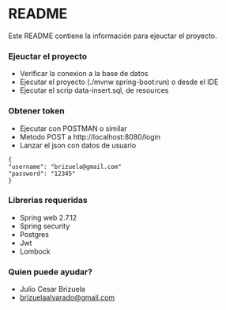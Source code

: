 # README #

Este README contiene la información para ejeuctar el proyecto.

### Ejeuctar el proyecto ###

* Verificar la conexion a la base de datos
* Ejecutar el proyecto (./mvnw spring-boot:run) o desde el IDE
* Ejecutar el scrip data-insert.sql, de resources

### Obtener token ###

* Ejecutar con POSTMAN o similar
* Metodo POST a http://localhost:8080/login
* Lanzar el json con datos de usuario

```
{
"username": "brizuela@gmail.com"
"password": "12345"
}
```

### Librerias requeridas ###

* Spring web 2.7.12
* Spring security
* Postgres
* Jwt
* Lombock

### Quien puede ayudar? ###

* Julio Cesar Brizuela
* brizuelaalvarado@gmail.com